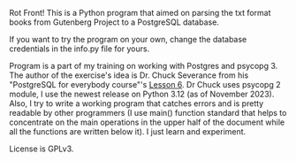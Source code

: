 Rot Front! This is a Python program that aimed on parsing the txt format books from Gutenberg Project to a PostgreSQL database.

If you want to try the program on your own, change the database credentials in the info.py file for yours.

Program is a part of my training on working with Postgres and psycopg 3. The author of the exercise's idea is Dr. Chuck Severance from his "PostgreSQL for everybody course"'s [Lesson 6](https://www.pg4e.com/lessons/week6a). Dr Chuck uses psycopg 2 module, I use the newest release on Python 3.12 (as of November 2023). Also, I try to write a working program that catches errors and is pretty readable by other programmers (I use main() function standard that helps to concentrate on the main operations in the upper half of the document while all the functions are written below it). I just learn and experiment.

License is GPLv3.
